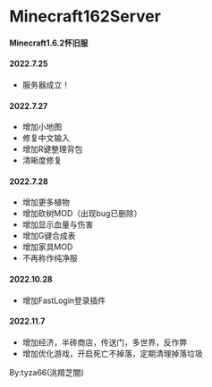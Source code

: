 # Minecraft162Server
#### Minecraft1.6.2怀旧服

#### 2022.7.25
- 服务器成立！

#### 2022.7.27
- 增加小地图
- 修复中文输入
- 增加R键整理背包
- 清晰度修复

#### 2022.7.28
- 增加更多植物
- 增加砍树MOD（出现bug已删除）
- 增加显示血量与伤害
- 增加G键合成表
- 增加家具MOD
- 不再称作纯净服

#### 2022.10.28
- 增加FastLogin登录插件

#### 2022.11.7
- 增加经济，半砖商店，传送门，多世界，反作弊
- 增加优化游戏，开启死亡不掉落，定期清理掉落垃圾

By:tyza66(洮羱芝闇)
